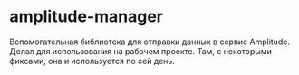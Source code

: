 # amplitude-manager

Вспомогательная библиотека для отправки данных в сервис Amplitude.
Делал для использования на рабочем проекте. Там, с некоторыми фиксами, она и используется по сей день.
